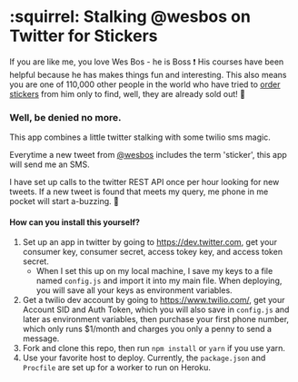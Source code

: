 # :squirrel: Stalking @wesbos on Twitter for Stickers

If you are like me, you love Wes Bos - he is Boss :exclamation: His courses have been helpful because he has makes things fun and interesting. This also means you are one of 110,000 other people in the world who have tried to [order stickers](http://bos.af) from him only to find, well, they are already sold out! :poop:

### Well, be denied no more.

This app combines a little twitter stalking with some twilio sms magic.

Everytime a new tweet from [@wesbos](https://www.twitter.com/wesbos) includes the term 'sticker', this app will send me an SMS.

I have set up calls to the twitter REST API once per hour looking for new tweets. If a new tweet is found that meets my query, me phone in me pocket will start a-buzzing. :speech_balloon:

#### How can you install this yourself?

1. Set up an app in twitter by going to https://dev.twitter.com, get your consumer key, consumer secret, access tokey key, and access token secret.
   * When I set this up on my local machine, I save my keys to a file named `config.js` and import it into my main file. When deploying, you will save all your keys as environment variables.
2. Get a twilio dev account by going to https://www.twilio.com/, get your Account SID and Auth Token, which you will also save in `config.js` and later as environment variables, then purchase your first phone number, which only runs $1/month and charges you only a penny to send a message.
3. Fork and clone this repo, then run `npm install` or `yarn` if you use yarn.
4. Use your favorite host to deploy. Currently, the `package.json` and `Procfile` are set up for a worker to run on Heroku.